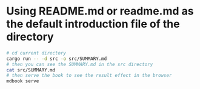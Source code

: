 # Using README.md or readme.md as the default introduction file of the directory

```zsh
# cd current directory
cargo run -- -d src -o src/SUMMARY.md
# then you can see the SUMMARY.md in the src directory
cat src/SUMMARY.md
# then serve the book to see the result effect in the browser
mdbook serve
```
